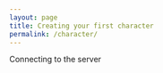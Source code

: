 ```yaml
---
layout: page
title: Creating your first character
permalink: /character/
---
```

Connecting to the server
